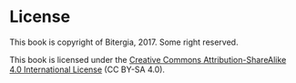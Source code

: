 # License

This book is copyright of Bitergia, 2017. Some right reserved.

This book is licensed under the [Creative Commons Attribution-ShareAlike 4.0 International License](https://creativecommons.org/licenses/by-sa/4.0/) (CC BY-SA 4.0).
